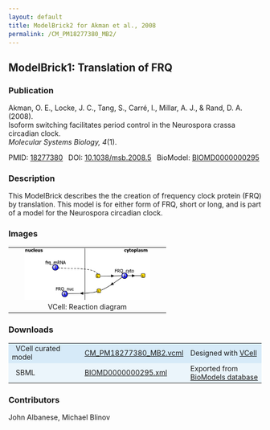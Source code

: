 ```yaml
---
layout: default
title: ModelBrick2 for Akman et al., 2008
permalink: /CM_PM18277380_MB2/
---
```


## ModelBrick1: Translation of FRQ

### Publication 

Akman, O. E., Locke, J. C., Tang, S., Carré, I., Millar, A. J., & Rand, D. A. (2008).<br /> 
Isoform switching facilitates period control in the Neurospora crassa circadian clock.<br />
<i>Molecular Systems Biology, 4</i>(1).

 PMID: <a href="https://www.ncbi.nlm.nih.gov/pubmed/?term=18277380">18277380</a>&ensp; 
 DOI: <a href="https://doi.org/10.1038/msb.2008.5">10.1038/msb.2008.5</a>&ensp;
 BioModel: <a href="https://www.ebi.ac.uk/biomodels/BIOMD0000000295">BIOMD0000000295</a><br />

### Description

This ModelBrick describes the the creation of frequency clock protein (FRQ) by translation. This model is for either form of FRQ, short or long, and is part of a model for the Neurospora circadian clock.

### Images

 <table> 
  <td align="center" width="300"><a href="https://modelbricks.github.io/images/Vcellimages/CM_PM18277380_MB2.PNG"><img width="250" align="center" src="/images/Vcellimages/CM_PM18277380_MB2.PNG"/></a></td>
 <tr>
  <td align="center"> VCell: Reaction diagram</td>
 </tr>
 </table>
 
### Downloads
<center>
 <table>
  <td width="33%" bgcolor="#D6EAF8">&nbsp; VCell curated model </td>
  <td width="33%" bgcolor="#D6EAF8"><a href="/modelbricks/VCML_SBMLfiles/CM_PM18277380_MB2.vcml">CM_PM18277380_MB2.vcml</a></td>
  <td width="33%" bgcolor="#D6EAF8"> Designed with <a href="http://vcell.org"> VCell</a></td>
  <tr>
   <td bgcolor="#EBF5FB">&nbsp; SBML </td>
   <td bgcolor="#EBF5FB"><a href="/modelbricks/VCML_SBMLfiles/BIOMD0000000295.xml">BIOMD0000000295.xml</a></td>
   <td bgcolor="#EBF5FB"> Exported from <a href="https://www.ebi.ac.uk/biomodels/BIOMD0000000295">BioModels database</a></td>
  </tr>
 </table>
</center>
 
### Contributors
John Albanese, Michael Blinov
